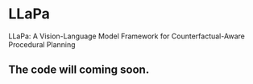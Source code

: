 # LLaPa
LLaPa: A Vision-Language Model Framework for Counterfactual-Aware Procedural Planning

## The code will coming soon.
